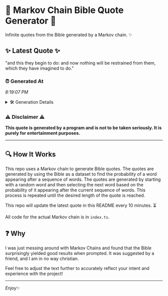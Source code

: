 # 📖 Markov Chain Bible Quote Generator 📖

Infinite quotes from the Bible generated by a Markov chain. ✨

## ✨ Latest Quote ✨
"and this they begin to do: and now nothing will be restrained from them, which they have imagined to do."

### ⏰ Generated At
*8:19:07 PM*

<details>
    <summary>🛠️ Generation Details</summary>
    <p>
        <strong>🌱 Seed:</strong> and<br>
        <strong>🔄 Iterations:</strong> 19<br>
        <strong>📜 Context History:</strong><br>[ and ]: this<br>[ and, this ]: they<br>[ and, this, they ]: begin<br>[ and, this, they, begin ]: to<br>[ and, this, they, begin, to ]: do:<br>[ and, this, they, begin, to, do: ]: and<br>[ this, they, begin, to, do:, and ]: now<br>[ they, begin, to, do:, and, now ]: nothing<br>[ begin, to, do:, and, now, nothing ]: will<br>[ to, do:, and, now, nothing, will ]: be<br>[ do:, and, now, nothing, will, be ]: restrained<br>[ and, now, nothing, will, be, restrained ]: from<br>[ now, nothing, will, be, restrained, from ]: them,<br>[ nothing, will, be, restrained, from, them, ]: which<br>[ will, be, restrained, from, them,, which ]: they<br>[ be, restrained, from, them,, which, they ]: have<br>[ restrained, from, them,, which, they, have ]: imagined<br>[ from, them,, which, they, have, imagined ]: to<br>[ them,, which, they, have, imagined, to ]: do.<br>
    </p>
</details>

### ⚠️ Disclaimer ⚠️
**This quote is generated by a program and is not to be taken seriously. It is purely for entertainment purposes.**

---

## 🔍 How It Works

This repo uses a Markov chain to generate Bible quotes. The quotes are generated by using the Bible as a dataset to find the probability of a word appearing after a sequence of words. The quotes are generated by starting with a random word and then selecting the next word based on the probability of it appearing after the current sequence of words. This process is repeated until the desired length of the quote is reached.

This repo will update the latest quote in this README every 10 minutes. ⏳

All code for the actual Markov chain is in `index.ts`.

## ❓ Why

I was just messing around with Markov Chains and found that the Bible surprisingly yielded good results when prompted. 
It was suggested by a friend, and I am in no way christian.

Feel free to adjust the text further to accurately reflect your intent and experience with the project!

---

*Enjoy*✨
